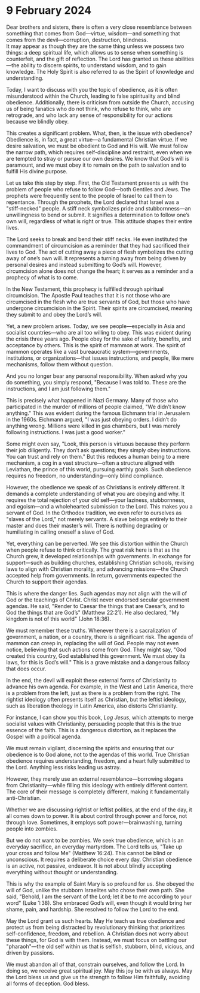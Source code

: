 # 9 February 2024

Dear brothers and sisters, there is often a very close resemblance between something that comes from God—virtue, wisdom—and something that comes from the devil—corruption, destruction, blindness.  
It may appear as though they are the same thing unless we possess two things: a deep spiritual life, which allows us to sense when something is counterfeit, and the gift of reflection. The Lord has granted us these abilities—the ability to discern spirits, to understand wisdom, and to gain knowledge. The Holy Spirit is also referred to as the Spirit of knowledge and understanding.  

Today, I want to discuss with you the topic of obedience, as it is often misunderstood within the Church, leading to false spirituality and blind obedience. Additionally, there is criticism from outside the Church, accusing us of being fanatics who do not think, who refuse to think, who are retrograde, and who lack any sense of responsibility for our actions because we blindly obey.  

This creates a significant problem. What, then, is the issue with obedience? Obedience is, in fact, a great virtue—a fundamental Christian virtue. If we desire salvation, we must be obedient to God and His will. We must follow the narrow path, which requires self-discipline and restraint, even when we are tempted to stray or pursue our own desires. We know that God’s will is paramount, and we must obey it to remain on the path to salvation and to fulfill His divine purpose.  

Let us take this step by step. First, the Old Testament presents us with the problem of people who refuse to follow God—both Gentiles and Jews. The prophets were frequently sent to the people of Israel to call them to repentance. Through the prophets, the Lord declared that Israel was a "stiff-necked" people. A stiff neck symbolizes pride and stubbornness—an unwillingness to bend or submit. It signifies a determination to follow one’s own will, regardless of what is right or true. This attitude shapes their entire lives.  

The Lord seeks to break and bend their stiff necks. He even instituted the commandment of circumcision as a reminder that they had sacrificed their lives to God. The act of cutting away a piece of flesh symbolizes the cutting away of one’s own will. It represents a turning away from being driven by personal desires and instead submitting to God’s will. However, circumcision alone does not change the heart; it serves as a reminder and a prophecy of what is to come.  

In the New Testament, this prophecy is fulfilled through spiritual circumcision. The Apostle Paul teaches that it is not those who are circumcised in the flesh who are true servants of God, but those who have undergone circumcision in the Spirit. Their spirits are circumcised, meaning they submit to and obey the Lord’s will.  

Yet, a new problem arises. Today, we see people—especially in Asia and socialist countries—who are all too willing to obey. This was evident during the crisis three years ago. People obey for the sake of safety, benefits, and acceptance by others. This is the spirit of mammon at work. The spirit of mammon operates like a vast bureaucratic system—governments, institutions, or organizations—that issues instructions, and people, like mere mechanisms, follow them without question.

And you no longer bear any personal responsibility. When asked why you do something, you simply respond, "Because I was told to. These are the instructions, and I am just following them."  

This is precisely what happened in Nazi Germany. Many of those who participated in the murder of millions of people claimed, "We didn’t know anything." This was evident during the famous Eichmann trial in Jerusalem in the 1960s. Eichmann argued, "I was just obeying orders. I didn’t do anything wrong. Millions were killed in gas chambers, but I was merely following instructions. I was just a good worker."  

Some might even say, "Look, this person is virtuous because they perform their job diligently. They don’t ask questions; they simply obey instructions. You can trust and rely on them." But this reduces a human being to a mere mechanism, a cog in a vast structure—often a structure aligned with Leviathan, the prince of this world, pursuing earthly goals. Such obedience requires no freedom, no understanding—only blind compliance.  

However, the obedience we speak of as Christians is entirely different. It demands a complete understanding of what you are obeying and why. It requires the total rejection of your old self—your laziness, stubbornness, and egoism—and a wholehearted submission to the Lord. This makes you a servant of God. In the Orthodox tradition, we even refer to ourselves as "slaves of the Lord," not merely servants. A slave belongs entirely to their master and does their master’s will. There is nothing degrading or humiliating in calling oneself a slave of God.  

Yet, everything can be perverted. We see this distortion within the Church when people refuse to think critically. The great risk here is that as the Church grew, it developed relationships with governments. In exchange for support—such as building churches, establishing Christian schools, revising laws to align with Christian morality, and advancing missions—the Church accepted help from governments. In return, governments expected the Church to support their agendas.  

This is where the danger lies. Such agendas may not align with the will of God or the teachings of Christ. Christ never endorsed secular government agendas. He said, "Render to Caesar the things that are Caesar’s, and to God the things that are God’s" (Matthew 22:21). He also declared, "My kingdom is not of this world" (John 18:36).  

We must remember these truths. Whenever there is a sacralization of government, a nation, or a country, there is a significant risk. The agenda of mammon can creep in, replacing the will of God. People may not even notice, believing that such actions come from God. They might say, "God created this country, God established this government. We must obey its laws, for this is God’s will." This is a grave mistake and a dangerous fallacy that does occur.  

In the end, the devil will exploit these external forms of Christianity to advance his own agenda. For example, in the West and Latin America, there is a problem from the left, just as there is a problem from the right. The rightist ideology often presents itself as Christian, but the leftist ideology, such as liberation theology in Latin America, also distorts Christianity.  

For instance, I can show you this book, *Log Jesus*, which attempts to merge socialist values with Christianity, persuading people that this is the true essence of the faith. This is a dangerous distortion, as it replaces the Gospel with a political agenda.  

We must remain vigilant, discerning the spirits and ensuring that our obedience is to God alone, not to the agendas of this world. True Christian obedience requires understanding, freedom, and a heart fully submitted to the Lord. Anything less risks leading us astray.

However, they merely use an external resemblance—borrowing slogans from Christianity—while filling this ideology with entirely different content. The core of their message is completely different, making it fundamentally anti-Christian.  

Whether we are discussing rightist or leftist politics, at the end of the day, it all comes down to power. It is about control through power and force, not through love. Sometimes, it employs soft power—brainwashing, turning people into zombies.  

But we do not want to be zombies. We seek true obedience, which is an everyday sacrifice, an everyday martyrdom. The Lord tells us, "Take up your cross and follow Me" (Matthew 16:24). This cannot be blind or unconscious. It requires a deliberate choice every day. Christian obedience is an active, not passive, endeavor. It is not about blindly accepting everything without thought or understanding.  

This is why the example of Saint Mary is so profound for us. She obeyed the will of God, unlike the stubborn Israelites who chose their own path. She said, "Behold, I am the servant of the Lord; let it be to me according to your word" (Luke 1:38). She embraced God’s will, even though it would bring her shame, pain, and hardship. She resolved to follow the Lord to the end.  

May the Lord grant us such hearts. May He teach us true obedience and protect us from being distracted by revolutionary thinking that prioritizes self-confidence, freedom, and rebellion. A Christian does not worry about these things, for God is with them. Instead, we must focus on battling our "pharaoh"—the old self within us that is selfish, stubborn, blind, vicious, and driven by passions.  

We must abandon all of that, constrain ourselves, and follow the Lord. In doing so, we receive great spiritual joy. May this joy be with us always. May the Lord bless us and give us the strength to follow Him faithfully, avoiding all forms of deception. God bless.

